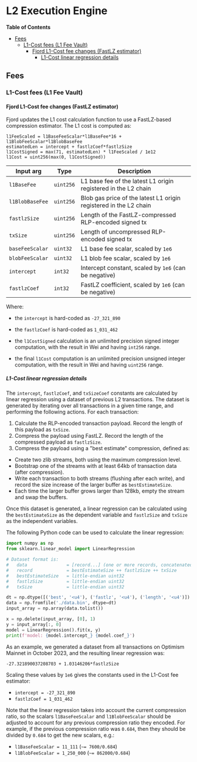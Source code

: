 # L2 Execution Engine

<!-- START doctoc generated TOC please keep comment here to allow auto update -->
<!-- DON'T EDIT THIS SECTION, INSTEAD RE-RUN doctoc TO UPDATE -->
**Table of Contents**

- [Fees](#fees)
  - [L1-Cost fees (L1 Fee Vault)](#l1-cost-fees-l1-fee-vault)
    - [Fjord L1-Cost fee changes (FastLZ estimator)](#fjord-l1-cost-fee-changes-fastlz-estimator)
      - [L1-Cost linear regression details](#l1-cost-linear-regression-details)

<!-- END doctoc generated TOC please keep comment here to allow auto update -->

## Fees

### L1-Cost fees (L1 Fee Vault)

#### Fjord L1-Cost fee changes (FastLZ estimator)

Fjord updates the L1 cost calculation function to use a FastLZ-based compression estimator.
The L1 cost is computed as:

```pseudocode
l1FeeScaled = l1BaseFeeScalar*l1BaseFee*16 + l1BlobFeeScalar*l1BlobBaseFee
estimatedLen = intercept + fastlzCoef*fastlzSize 
l1CostSigned = max(71, estimatedLen) * l1FeeScaled / 1e12
l1Cost = uint256(max(0, l1CostSigned))
```

| Input arg       | Type      | Description                                                       |
|-----------------|-----------|-------------------------------------------------------------------|
| `l1BaseFee`     | `uint256` | L1 base fee of the latest L1 origin registered in the L2 chain    |
| `l1BlobBaseFee` | `uint256` | Blob gas price of the latest L1 origin registered in the L2 chain |
| `fastlzSize`    | `uint256` | Length of the FastLZ-compressed RLP-encoded signed tx             |
| `txSize`        | `uint256` | Length of uncompressed RLP-encoded signed tx                      |
| `baseFeeScalar` | `uint32`  | L1 base fee scalar, scaled by `1e6`                               |
| `blobFeeScalar` | `uint32`  | L1 blob fee scalar, scaled by `1e6`                               |
| `intercept`     | `int32`   | Intercept constant, scaled by `1e6` (can be negative)             |
| `fastlzCoef`    | `int32`   | FastLZ coefficient, scaled by `1e6` (can be negative)             |

Where:

- the `intercept` is hard-coded as `-27_321_890`

- the `fastlzCoef` is hard-coded as `1_031_462`

- the `l1CostSigned` calculation is an unlimited precision signed integer computation, with the result in Wei and
  having `int256` range.

- the final `l1Cost` computation is an unlimited precision unsigned integer computation, with the result in Wei and
  having `uint256` range.

##### L1-Cost linear regression details

The `intercept`, `fastlzCoef`, and `txSizeCoef` constants are calculated by linear regression using a dataset
of previous L2 transactions. The dataset is generated by iterating over all transactions in a given time range, and
performing the following actions. For each transaction:

1. Calculate the RLP-encoded transaction payload. Record the length of this payload as `txSize`.
2. Compress the payload using FastLZ. Record the length of the compressed payload as `fastlzSize`.
3. Compress the payload using a "best estimate" compression, defined as:

- Create two zlib streams, both using the maximum compression level.
- Bootstrap one of the streams with at least 64kb of transaction data (after compression).
- Write each transaction to both streams (flushing after each write), and record the size increase
  of the larger buffer as `bestEstimateSize`.
- Each time the larger buffer grows larger than 128kb, empty the stream and swap the buffers.

Once this dataset is generated, a linear regression can be calculated using the `bestEstimateSize` as
the dependent variable and `fastlzSize` and `txSize` as the independent variables.

The following Python code can be used to calculate the linear regression:

```python
import numpy as np
from sklearn.linear_model import LinearRegression

# Dataset format is:
#   data               = [record...] (one or more records, concatenated)
#   record             = bestEstimateSize ++ fastlzSize ++ txSize
#   bestEstimateSize   = little-endian uint32
#   fastlzSize         = little-endian uint32
#   txSize             = little-endian uint32

dt = np.dtype([('best', '<u4'), ('fastlz', '<u4'), ('length', '<u4')])
data = np.fromfile('./data.bin', dtype=dt)
input_array = np.array(data.tolist())

x = np.delete(input_array, [0], 1)
y = input_array[:, 0]
model = LinearRegression().fit(x, y)
print(f'model: {model.intercept_} {model.coef_}')
```

As an example, we generated a dataset from all transactions on Optimism Mainnet in October 2023,
and the resulting linear regression was:

`-27.321890037208703 + 1.03146206*fastlzSize`

Scaling these values by `1e6` gives the constants used in the L1-Cost fee estimator:

- `intercept = -27_321_890`
- `fastlzCoef = 1_031_462`

Note that the linear regression takes into account the current compression ratio, so the
scalars `l1BaseFeeScalar` and `l1BlobFeeScalar` should be adjusted to account for any previous
compression ratio they encoded. For example, if the previous compression ratio was `0.684`, then
they should be divided by `0.684` to get the new scalars, e.g.:

- `l1BaseFeeScalar = 11_111` (`~= 7600/0.684`)
- `l1BlobFeeScalar = 1_250_000` (`~= 862000/0.684`)
